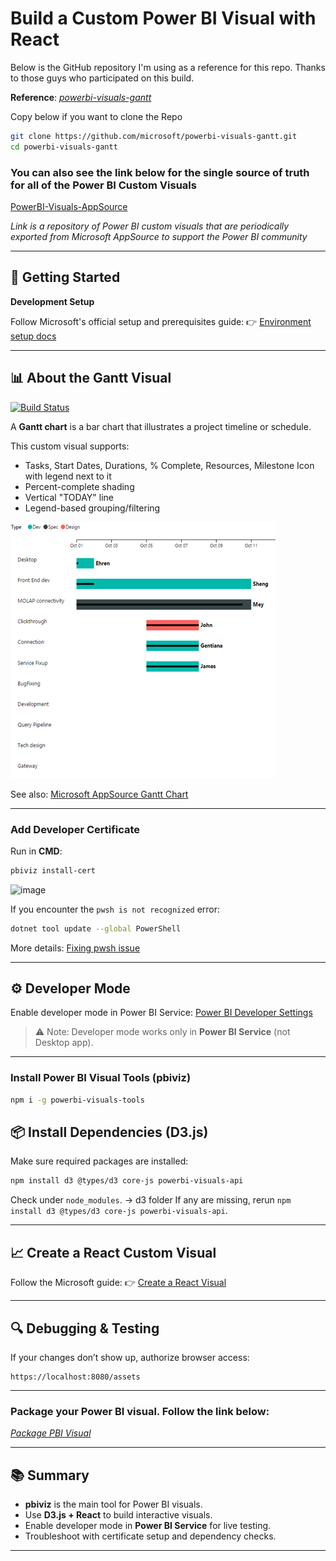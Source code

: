 # Build a Custom Power BI Visual with React

Below is the GitHub repository I'm using as a reference for this repo. Thanks to those guys who participated on this build.

**Reference**: *[powerbi-visuals-gantt](https://github.com/microsoft/powerbi-visuals-gantt)*

Copy below if you want to clone the Repo

```bash
git clone https://github.com/microsoft/powerbi-visuals-gantt.git
cd powerbi-visuals-gantt
```

### You can also see the link below for the single source of truth for all of the Power BI Custom Visuals

[PowerBI-Visuals-AppSource](https://github.com/DataChant/PowerBI-Visuals-AppSource/tree/main)

*Link is a repository of Power BI custom visuals that are periodically exported from Microsoft AppSource to support the Power BI community*

---

## 🚀 Getting Started

**Development Setup**

Follow Microsoft's official setup and prerequisites guide:
👉 [Environment setup docs](https://learn.microsoft.com/en-us/power-bi/developer/visuals/environment-setup?tabs=desktop)

---

## 📊 About the Gantt Visual

[![Build Status](https://github.com/microsoft/powerbi-visuals-gantt/actions/workflows/build.yml/badge.svg?branch=main)](https://github.com/microsoft/powerbi-visuals-gantt/actions/workflows/build.yml)

A **Gantt chart** is a bar chart that illustrates a project timeline or schedule.

This custom visual supports:

* Tasks, Start Dates, Durations, % Complete, Resources, Milestone Icon with legend next to it
* Percent-complete shading
* Vertical "TODAY" line
* Legend-based grouping/filtering

![Gantt chart screenshot](assets/screenshot.png)

See also: [Microsoft AppSource Gantt Chart](https://store.office.com/en-us/app.aspx?assetid=WA104380765)

---

### Add Developer Certificate

Run in **CMD**:

```bash
pbiviz install-cert
```
<img width="597" height="244" alt="image" src="https://github.com/user-attachments/assets/b0c93803-834e-46e2-8e50-2ed881124059" />



If you encounter the `pwsh is not recognized` error:

```bash
dotnet tool update --global PowerShell
```

More details: [Fixing pwsh issue](https://camkode.com/posts/fixing-pwsh-is-not-recognized-error-in-powershell-core)

---

## ⚙️ Developer Mode

Enable developer mode in Power BI Service:
[Power BI Developer Settings](https://app.powerbi.com/user/user-settings/developer-settings?experience=power-bi)

> ⚠️ Note: Developer mode works only in **Power BI Service** (not Desktop app).

---

### Install Power BI Visual Tools (pbiviz)

```bash
npm i -g powerbi-visuals-tools
```

## 📦 Install Dependencies (D3.js)

Make sure required packages are installed:

```bash
npm install d3 @types/d3 core-js powerbi-visuals-api
```

Check under `node_modules`. -> d3 folder
If any are missing, rerun `npm install d3 @types/d3 core-js powerbi-visuals-api`.

---

## 📈 Create a React Custom Visual

Follow the Microsoft guide:
👉 [Create a React Visual](https://learn.microsoft.com/en-us/power-bi/developer/visuals/create-react-visual)

---

## 🔍 Debugging & Testing

If your changes don’t show up, authorize browser access:

```url
https://localhost:8080/assets
```

---

### Package your Power BI visual. Follow the link below:
*[Package PBI Visual](https://learn.microsoft.com/en-us/power-bi/developer/visuals/package-visual)*


---

## 📚 Summary

* **pbiviz** is the main tool for Power BI visuals.
* Use **D3.js + React** to build interactive visuals.
* Enable developer mode in **Power BI Service** for live testing.
* Troubleshoot with certificate setup and dependency checks.

---
